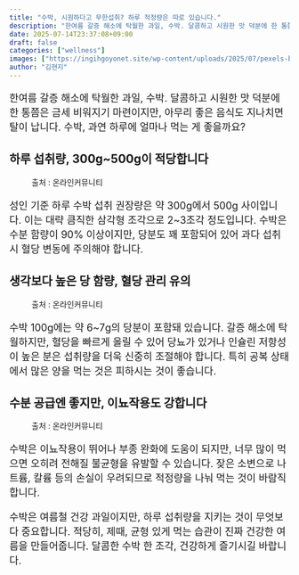 ```yaml
---
title: "수박, 시원하다고 무한섭취? 하루 적정량은 따로 있습니다."
description: "한여름 갈증 해소에 탁월한 과일, 수박. 달콤하고 시원한 맛 덕분에 한 통쯤은 금세 비워지기 마련이지만, 아무리 좋은 음식도 지나치면 탈이 납니다. 수박, 과연 하루에 얼마나 먹는 게 좋을까요?"
date: 2025-07-14T23:37:08+09:00
draft: false
categories: ["wellness"]
images: ["https://ingihgoyonet.site/wp-content/uploads/2025/07/pexels-brian-van-den-heuvel-339534-1313267-1-683x1024.jpg", "https://ingihgoyonet.site/wp-content/uploads/2025/07/pexels-frostroomhead-3429784-1-1024x683.jpg", "https://ingihgoyonet.site/wp-content/uploads/2025/07/pexels-any-lane-5946081-1024x674.jpg"]
author: "김현지"
---
```


<p style="font-size:18px">한여름 갈증 해소에 탁월한 과일, 수박. 달콤하고 시원한 맛 덕분에 한 통쯤은 금세 비워지기 마련이지만, 아무리 좋은 음식도 지나치면 탈이 납니다. 수박, 과연 하루에 얼마나 먹는 게 좋을까요?</p> <h2 >하루 섭취량, 300g~500g이 적당합니다</h2> <figure ><img src="https://ingihgoyonet.site/wp-content/uploads/2025/07/pexels-brian-van-den-heuvel-339534-1313267-1-683x1024.jpg" alt="" style="aspect-ratio:16/9;object-fit:cover"/><figcaption >출처 : 온라인커뮤니티</figcaption></figure> <p style="font-size:18px">성인 기준 하루 수박 섭취 권장량은 약 300g에서 500g 사이입니다. 이는 대략 큼직한 삼각형 조각으로 2~3조각 정도입니다. 수박은 수분 함량이 90% 이상이지만, 당분도 꽤 포함되어 있어 과다 섭취 시 혈당 변동에 주의해야 합니다.</p> <h2 >생각보다 높은 당 함량, 혈당 관리 유의</h2> <figure ><img src="https://ingihgoyonet.site/wp-content/uploads/2025/07/pexels-frostroomhead-3429784-1-1024x683.jpg" alt="" style="aspect-ratio:16/9;object-fit:cover"/><figcaption >출처 : 온라인커뮤니티</figcaption></figure> <p style="font-size:18px">수박 100g에는 약 6~7g의 당분이 포함돼 있습니다. 갈증 해소에 탁월하지만, 혈당을 빠르게 올릴 수 있어 당뇨가 있거나 인슐린 저항성이 높은 분은 섭취량을 더욱 신중히 조절해야 합니다. 특히 공복 상태에서 많은 양을 먹는 것은 피하시는 것이 좋습니다.</p> <h2 >수분 공급엔 좋지만, 이뇨작용도 강합니다</h2> <figure ><img src="https://ingihgoyonet.site/wp-content/uploads/2025/07/pexels-any-lane-5946081-1024x674.jpg" alt="" style="aspect-ratio:16/9;object-fit:cover"/><figcaption >출처 : 온라인커뮤니티</figcaption></figure> <p style="font-size:18px">수박은 이뇨작용이 뛰어나 부종 완화에 도움이 되지만, 너무 많이 먹으면 오히려 전해질 불균형을 유발할 수 있습니다. 잦은 소변으로 나트륨, 칼륨 등의 손실이 우려되므로 적정량을 나눠 먹는 것이 바람직합니다.</p> <p style="font-size:18px">수박은 여름철 건강 과일이지만, 하루 섭취량을 지키는 것이 무엇보다 중요합니다. 적당히, 제때, 균형 있게 먹는 습관이 진짜 건강한 여름을 만들어줍니다. 달콤한 수박 한 조각, 건강하게 즐기시길 바랍니다.</p>